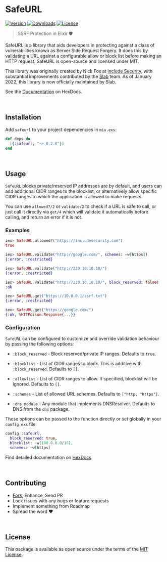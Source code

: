 SafeURL
=======

<!--[![Build Status][badge-github]][github-build]-->
[![Version][badge-version]][hexpm]
[![Downloads][badge-downloads]][hexpm]
[![License][badge-license]][github-license]


> SSRF Protection in Elixir 🛡️


SafeURL is a library that aids developers in protecting against a class of vulnerabilities
known as Server Side Request Forgery. It does this by validating a URL against a configurable
allow or block list before making an HTTP request. SafeURL is open-source and licensed under
MIT.

This library was originally created by Nick Fox at [Include Security][includesecurity],
with substantial improvements contributed by the [Slab][slab] team. As of January 2022, this
library is now officially maintained by Slab.

See the [Documentation][docs] on HexDocs.

<br>




## Installation

Add `safeurl` to your project dependencies in `mix.exs`:

```elixir
def deps do
  [{:safeurl, "~> 0.2.0"}]
end
```

<br>




## Usage

`SafeURL` blocks private/reserved IP addresses are by default, and users can add additional
CIDR ranges to the blocklist, or alternatively allow specific CIDR ranges to which the
application is allowed to make requests.

You can use `allowed?/2` or `validate/2` to check if a URL is safe to call, or just call
it directly via `get/4` which will validate it automatically before calling, and return an
error if it is not.


### Examples

```elixir
iex> SafeURL.allowed?("https://includesecurity.com")
true

iex> SafeURL.validate("http://google.com/", schemes: ~w[https])
{:error, :restricted}

iex> SafeURL.validate("http://230.10.10.10/")
{:error, :restricted}

iex> SafeURL.validate("http://230.10.10.10/", block_reserved: false)
:ok

iex> SafeURL.get("https://10.0.0.1/ssrf.txt")
{:error, :restricted}

iex> SafeURL.get("https://google.com/")
{:ok, %HTTPoison.Response{...}}
```


### Configuration

`SafeURL` can be configured to customize and override validation behaviour by passing the
following options:

  * `:block_reserved` - Block reserved/private IP ranges. Defaults to `true`.

  * `:blocklist` - List of CIDR ranges to block. This is additive with `:block_reserved`.
    Defaults to `[]`.

  * `:allowlist` - List of CIDR ranges to allow. If specified, blocklist will be ignored.
    Defaults to `[]`.

  * `:schemes` - List of allowed URL schemes. Defaults to `["http, "https"]`.

  * `:dns_module` - Any module that implements DNSResolver. Defaults to DNS from the `dns` package.

These options can be passed to the function directly or set globally in your `config.exs`
file:

```elixir
config :safeurl,
  block_reserved: true,
  blocklist: ~w[100.0.0.0/16],
  schemes: ~w[https]
```

Find detailed documentation on [HexDocs][docs].

<!--
  TODO: Add section explaining how to use SafeURL with various HTTP libraries
  such as HTTPoison, Tesla, etc. once we remove HTTPoison as a dependency.
-->

<br>




## Contributing

 - [Fork][github-fork], Enhance, Send PR
 - Lock issues with any bugs or feature requests
 - Implement something from Roadmap
 - Spread the word :heart:

<br>




## License

This package is available as open source under the terms of the [MIT License][github-license].

<br>




<!--[badge-github]:     https://github.com/slab/delta-elixir/actions/workflows/ci.yml/badge.svg-->
[badge-version]:    https://img.shields.io/hexpm/v/safeurl.svg
[badge-license]:    https://img.shields.io/hexpm/l/safeurl.svg
[badge-downloads]:  https://img.shields.io/hexpm/dt/safeurl.svg

[hexpm]:            https://hex.pm/packages/safeurl
[github-license]:   https://github.com/slab/safeurl-elixir/blob/master/LICENSE
[github-fork]:      https://github.com/slab/safeurl-elixir/fork

[docs]:             https://hexdocs.pm/safeurl
[slab]:             https://slab.com/
[includesecurity]:  https://github.com/IncludeSecurity


